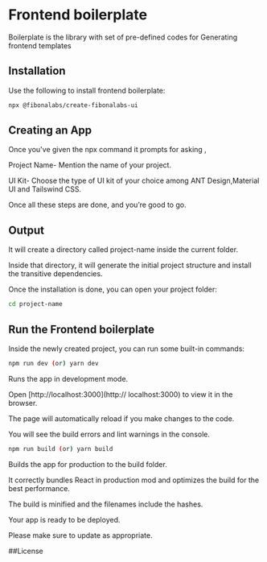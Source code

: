 # Frontend boilerplate


Boilerplate is the library with set of pre-defined codes for Generating frontend templates


## Installation


Use the following to install frontend boilerplate:


```bash
npx @fibonalabs/create-fibonalabs-ui
```



## Creating an App


Once you've given the npx command it prompts for asking ,

Project Name- Mention the name of your project.

UI Kit- Choose the type of UI kit of your choice among ANT Design,Material UI and Tailswind CSS.

Once all these steps are done, and you’re good to go.



## Output


It will create a directory called project-name inside the current folder.

Inside that directory, it will generate the initial project structure and install the transitive dependencies.

Once the installation is done, you can open your project folder:


```bash
cd project-name
```



## Run the Frontend boilerplate



Inside the newly created project, you can run some built-in commands:



```bash
npm run dev (or) yarn dev
```


Runs the app in development mode.

Open [http://localhost:3000](http:// localhost:3000) to view it in the browser.

The page will automatically reload if you make changes to the code.

You will see the build errors and lint warnings in the console.



```bash
npm run build (or) yarn build
```


Builds the app for production to the build folder.

It correctly bundles React in production mod and optimizes the build for the best performance.

The build is minified and the filenames include the hashes.

Your app is ready to be deployed.

Please make sure to update as appropriate.



##License




